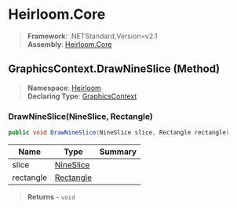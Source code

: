 # Heirloom.Core

> **Framework**: .NETStandard,Version=v2.1  
> **Assembly**: [Heirloom.Core][0]

## GraphicsContext.DrawNineSlice (Method)

> **Namespace**: [Heirloom][0]  
> **Declaring Type**: [GraphicsContext][1]

### DrawNineSlice(NineSlice, Rectangle)

```cs
public void DrawNineSlice(NineSlice slice, Rectangle rectangle)
```

| Name      | Type           | Summary |
|-----------|----------------|---------|
| slice     | [NineSlice][2] |         |
| rectangle | [Rectangle][3] |         |

> **Returns** - `void`

[0]: ../../../Heirloom.Core.md
[1]: ../GraphicsContext.md
[2]: ../NineSlice.md
[3]: ../Rectangle.md
